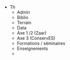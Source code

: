 
- Th
	- Admin
	- Biblio
	- Terrain
	- Data
	- Axe 1 /2 (Zaar)
	- Axe 3 (ConservES)
	- Formations / séminaires
	- Enseignements
	- 